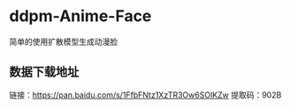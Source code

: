 # ddpm-Anime-Face
简单的使用扩散模型生成动漫脸
## 数据下载地址
链接：https://pan.baidu.com/s/1FfbFNtz1XzTR3Ow6SOlKZw 
提取码：902B
